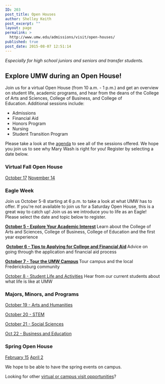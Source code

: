```yaml
---
ID: 203
post_title: Open Houses
author: Shelley Keith
post_excerpt: ""
layout: page
permalink: >
  http://www.umw.edu/admissions/visit/open-houses/
published: true
post_date: 2015-08-07 12:51:14
---
```

<em>Especially for high school juniors and seniors and transfer students.</em>
<h2>Explore UMW during an Open House!</h2>
Join us for a virtual Open House (from 10 a.m. - 1 p.m.) and get an overview on student life, academic programs, and hear from the deans of the College of Arts and Sciences, College of Business, and College of Education. Additional sessions include:
<ul>
 	<li>Admissions</li>
 	<li>Financial Aid</li>
 	<li>Honors Program</li>
 	<li>Nursing</li>
 	<li>Student Transition Program</li>
</ul>
Please take a look at the <a href="https://www.umw.edu/admissions/agenda/">agenda</a> to see all of the sessions offered. We hope you join us to see why Mary Wash is right for you! Register by selecting a date below.
<h3>Virtual Fall Open House</h3>
<a href="https://admissions.umw.edu/register/Oct2020OpenHouse">October 17</a>
<a href="https://admissions.umw.edu/register/Nov2020OpenHouse">November 14</a>
<h3><strong>Eagle Week</strong></h3>
Join us October 5-8 starting at 6 p.m. to take a look at what UMW has to offer. If you're not available to join us for a Saturday Open House, this is a great way to catch up! Join us as we introduce you to life as an Eagle! Please select the date and topic below to register.

<strong><a href="https://admissions.umw.edu/register/EagleWeekOct5">October 5 - Explore Your Academic Interest</a>
</strong>Learn about the College of Arts and Sciences, College of Business, College of Education and the first year experience

<strong> <a href="https://admissions.umw.edu/register/EagleWeekOct6">October 6 - Tips to Applying for College and Financial Aid</a>
</strong>Advice on going through the application and financial aid process

<strong><a href="https://admissions.umw.edu/register/EagleWeekOct7">October 7 - Tour the UMW Campus</a>
</strong>Tour campus and the local Fredericksburg community

<a href="https://admissions.umw.edu/register/EagleWeekOct8">October 8 - Student Life and Activities</a>
Hear from our current students about what life is like at UMW
<h3>Majors, Minors, and Programs</h3>
<a href="https://admissions.umw.edu/register/MMPOct192020">October 19 - Arts and Humanities</a>

<a href="https://admissions.umw.edu/register/MMPOct202020">October 20 - STEM</a>

<a href="https://admissions.umw.edu/register/MMPOct212020">October 21 - Social Sciences</a>

<a href="https://admissions.umw.edu/register/MMPOct222020">Oct 22 - Business and Education</a>
<h3>Spring Open House</h3>
<a href="https://admissions.umw.edu/register/OpenHouseFeb2021">February 15</a>
<a href="https://admissions.umw.edu/register/OpenHouseApril2021">April 2</a>

We hope to be able to have the spring events on campus.

Looking for other <a href="http://www.umw.edu/admissions/visit/">virtual or campus visit opportunities</a>?